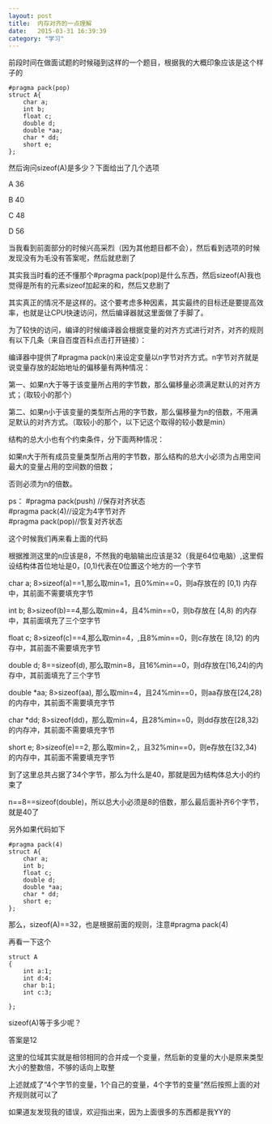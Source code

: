 ```yaml
---
layout: post
title:  内存对齐的一点理解
date:   2015-03-31 16:39:39
category: "学习"
---
```


前段时间在做面试题的时候碰到这样的一个题目，根据我的大概印象应该是这个样子的

    #pragma pack(pop)  
    struct A{  
        char a;  
        int b;  
        float c;  
        double d;  
        double *aa;  
        char * dd;  
        short e;  
    };  

然后询问sizeof(A)是多少？下面给出了几个选项

A 36

B 40 

C 48

D 56

当我看到前面部分的时候兴高采烈（因为其他题目都不会），然后看到选项的时候发现没有为毛没有答案呢，然后就悲剧了

其实我当时看的还不懂那个#pragma pack(pop)是什么东西，然后sizeof(A)我也觉得是所有的元素sizeof加起来的和，然后又悲剧了

其实真正的情况不是这样的。这个要考虑多种因素，其实最终的目标还是要提高效率，也就是让CPU快速访问，然后编译器就这里面做了手脚了。

为了较快的访问，编译的时候编译器会根据变量的对齐方式进行对齐，对齐的规则有以下几条（来自百度百科点击打开链接）：


编译器中提供了#pragma pack(n)来设定变量以n字节对齐方式。n字节对齐就是说变量存放的起始地址的偏移量有两种情况：

第一、如果n大于等于该变量所占用的字节数，那么偏移量必须满足默认的对齐方式；（取较小的那个）

第二、如果n小于该变量的类型所占用的字节数，那么偏移量为n的倍数，不用满足默认的对齐方式。（取较小的那个，以下记这个取得的较小数是min）

结构的总大小也有个约束条件，分下面两种情况：

如果n大于所有成员变量类型所占用的字节数，那么结构的总大小必须为占用空间最大的变量占用的空间数的倍数；

否则必须为n的倍数。

ps：
#pragma pack(push) //保存对齐状态<br/>
#pragma pack(4)//设定为4字节对齐<br/>
#pragma pack(pop)//恢复对齐状态


这个时候我们再来看上面的代码

根据推测这里的n应该是8，不然我的电脑输出应该是32（我是64位电脑）,这里假设结构体首位地址是0，[0,1)代表在0位置这个地方的一个字节

char a;          8>sizeof(a)==1,那么取min=1，且0%min==0，则a存放在的 [0,1) 内存中，其前面不需要填充字节

int b;             8>sizeof(b)==4,那么取min=4，且4%min==0，则b存放在 [4,8)  的内存中，其前面填充了三个空字节

float c;          8>sizeof(c)==4,那么取min=4，,且8%min==0，则c存放在 [8,12) 的内存中，其前面不需要填充字节

double d;     8==sizeof(d),    那么取min=8，且16%min==0，则d存放在[16,24)的内存中，其前面填充了三个字节

double *aa; 8>sizeof(aa),    那么取min=4，且24%min==0，则aa存放在[24,28)的内存中，其前面不需要填充字节

char *dd;     8>sizeof(dd)，那么取min=4，且28%min==0，则dd存放在[28,32)的内存冲，其前面不需要填充字节

short e;        8>sizeof(e)==2, 那么取min=2,，且32%min==0，则e存放在[32,34)的内存中，其前面不需要填充字节

到了这里总共占据了34个字节，那么为什么是40，那就是因为结构体总大小的约束了

n==8==sizeof(double)，所以总大小必须是8的倍数，那么最后面补齐6个字节，就是40了


另外如果代码如下

    #pragma pack(4)  
    struct A{  
        char a;  
        int b;  
        float c;  
        double d;  
        double *aa;  
        char * dd;  
        short e;  
    };  

那么，sizeof(A)==32，也是根据前面的规则，注意#pragma pack(4)

再看一下这个

    struct A  
    {  
        int a:1;  
        int d:4;  
        char b:1;  
        int c:3;  
      
    };  

sizeof(A)等于多少呢？

答案是12

这里的位域其实就是相邻相同的合并成一个变量，然后新的变量的大小是原来类型大小的整数倍，不够的话向上取整

上述就成了“4个字节的变量，1个自己的变量，4个字节的变量”然后按照上面的对齐规则就可以了


如果道友发现我的错误，欢迎指出来，因为上面很多的东西都是我YY的
